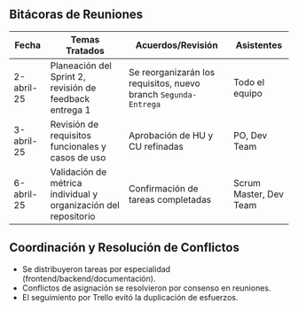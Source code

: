 
## Bitácoras de Reuniones

| Fecha       | Temas Tratados                                                             | Acuerdos/Revisión                                       | Asistentes                 |
|-------------|----------------------------------------------------------------------------|----------------------------------------------------------|----------------------------|
| 2-abril-25  | Planeación del Sprint 2, revisión de feedback entrega 1                   | Se reorganizarán los requisitos, nuevo branch `Segunda-Entrega` | Todo el equipo             |
| 3-abril-25  | Revisión de requisitos funcionales y casos de uso                         | Aprobación de HU y CU refinadas                         | PO, Dev Team               |
| 6-abril-25  | Validación de métrica individual y organización del repositorio           | Confirmación de tareas completadas                      | Scrum Master, Dev Team     |

## Coordinación y Resolución de Conflictos

- Se distribuyeron tareas por especialidad (frontend/backend/documentación).
- Conflictos de asignación se resolvieron por consenso en reuniones.
- El seguimiento por Trello evitó la duplicación de esfuerzos.
